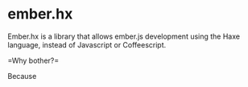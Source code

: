 ember.hx
========

Ember.hx is a library that allows ember.js development using the Haxe language, instead of Javascript or Coffeescript.

=Why bother?=

Because